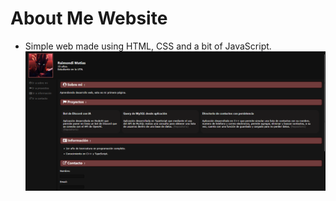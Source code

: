 # About Me Website
+ Simple web made using HTML, CSS and a bit of JavaScript.
![Preview](repo-assets/preview.png)
